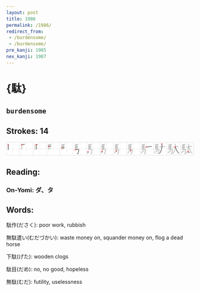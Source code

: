 ```yaml
---
layout: post
title: 1986
permalink: /1986/
redirect_from:
 - /burdensome/
 - /burdensome/
pre_kanji: 1985
nex_kanji: 1987
---
```


# {駄}

## `burdensome`

## Strokes: 14

<div class="stroke"><img src="../images/E9A784.png" /></div>

## Reading:

### On-Yomi: ダ、タ

## Words:

駄作(ださく): poor work, rubbish

無駄遣い(むだづかい): waste money on, squander money on, flog a dead horse

下駄(げた): wooden clogs

駄目(だめ): no, no good, hopeless

無駄(むだ): futility, uselessness
